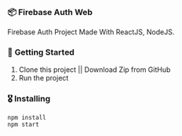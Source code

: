 ### 📦 **Firebase Auth Web**

Firebase Auth Project Made With ReactJS, NodeJS.

### 🚀 **Getting Started**
1. Clone this project || Download Zip from GitHub
2. Run the project 

### 🎖  **Installing**
```
npm install
npm start
```

